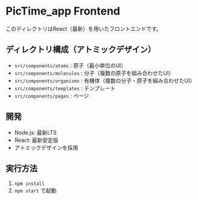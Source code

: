 # PicTime_app Frontend

このディレクトリはReact（最新）を用いたフロントエンドです。

## ディレクトリ構成（アトミックデザイン）
- `src/components/atoms` : 原子（最小単位のUI）
- `src/components/molecules` : 分子（複数の原子を組み合わせたUI）
- `src/components/organisms` : 有機体（複数の分子・原子を組み合わせたUI）
- `src/components/templates` : テンプレート
- `src/components/pages` : ページ

## 開発
- Node.js: 最新LTS
- React: 最新安定版
- アトミックデザインを採用

## 実行方法
1. `npm install`
2. `npm start` で起動
